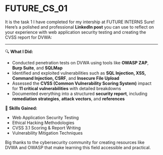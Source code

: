 # FUTURE_CS_01
It is the task 1 I have completed for my intership at FUTURE INTERNS 
Sure! Here’s a polished and professional **LinkedIn post** you can use to reflect on your experience with web application security testing and creating the CVSS report for DVWA:

---


🔍 **What I Did:**

* Conducted penetration tests on DVWA using tools like **OWASP ZAP**, **Burp Suite**, and **SQLMap**
* Identified and exploited vulnerabilities such as **SQL Injection, XSS, Command Injection, CSRF**, and **Insecure File Upload**
* Assessed the **CVSS (Common Vulnerability Scoring System)** impact for **11 critical vulnerabilities** with detailed breakdowns
* Documented everything into a structured **security report**, including **remediation strategies**, **attack vectors**, and **references**

🔧 **Skills Gained:**

* Web Application Security Testing
* Ethical Hacking Methodologies
* CVSS 3.1 Scoring & Report Writing
* Vulnerability Mitigation Techniques



Big thanks to the cybersecurity community for creating resources like DVWA and OWASP that make learning this field accessible and practical.





